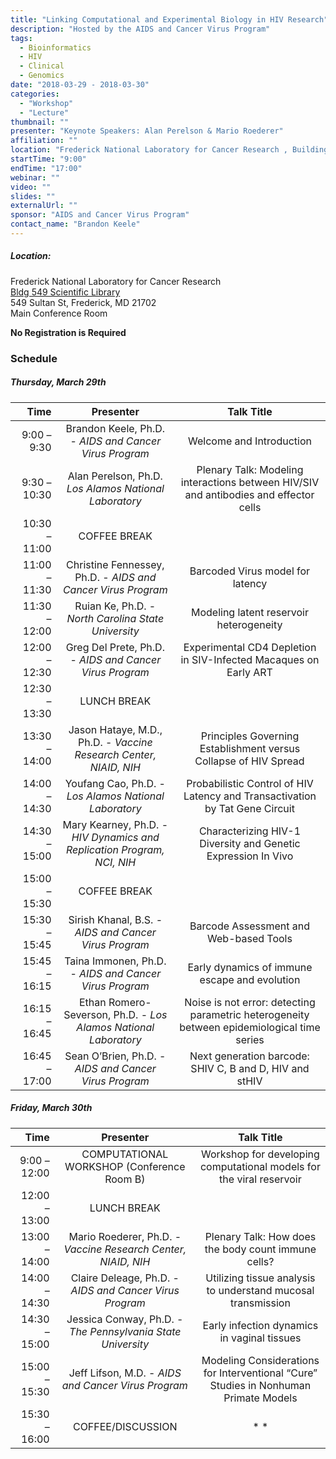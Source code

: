 ```yaml
---
title: "Linking Computational and Experimental Biology in HIV Research"
description: "Hosted by the AIDS and Cancer Virus Program"
tags:
  - Bioinformatics
  - HIV
  - Clinical
  - Genomics
date: "2018-03-29 - 2018-03-30"
categories:
  - "Workshop"
  - "Lecture"
thumbnail: ""
presenter: "Keynote Speakers: Alan Perelson & Mario Roederer"
affiliation: ""
location: "Frederick National Laboratory for Cancer Research , Building 549"
startTime: "9:00"
endTime: "17:00"
webinar: ""
video: ""
slides: ""
externalUrl: ""
sponsor: "AIDS and Cancer Virus Program"
contact_name: "Brandon Keele"
---
```

##### Location:
Frederick National Laboratory for Cancer Research  
[Bldg 549 Scientific Library](https://www.google.com/maps/place/Scientific+Library/@39.437022,-77.4357876,604m/data=!3m1!1e3!4m12!1m6!3m5!1s0x0:0xa7f81f1b68d7ac7f!2sNational+Cancer+Institute+--+Frederick+Campus!8m2!3d39.43668!4d-77.434774!3m4!1s0x89c9db1bdb1c48fd:0x260ebf993c17eee1!8m2!3d39.4364027!4d-77.4326042)  
549 Sultan St, Frederick, MD 21702  
Main Conference Room

__No Registration is Required__

### Schedule
##### Thursday, March 29th

| Time | Presenter | Talk Title |
| ---: | :---: | :---: |
| 9:00 – 9:30 | Brandon Keele, Ph.D. - *AIDS and Cancer Virus Program* | Welcome and Introduction|
| 9:30 – 10:30 | Alan Perelson, Ph.D. *Los Alamos National Laboratory* | Plenary Talk: Modeling interactions between HIV/SIV and antibodies and effector cells |
| 10:30 – 11:00 | COFFEE BREAK|  |
| 11:00 – 11:30 | Christine Fennessey, Ph.D. - *AIDS and Cancer Virus Program* | Barcoded Virus model for latency |
| 11:30 – 12:00 | Ruian Ke, Ph.D. - *North Carolina State University* | Modeling latent reservoir heterogeneity |
| 12:00 – 12:30 | Greg Del Prete, Ph.D. - *AIDS and Cancer Virus Program* | Experimental CD4 Depletion in SIV-Infected Macaques on Early ART |
| 12:30 – 13:30 | LUNCH BREAK | |
| 13:30 – 14:00 | Jason Hataye, M.D., Ph.D. - *Vaccine Research Center, NIAID, NIH* | Principles Governing Establishment versus Collapse of HIV Spread |
| 14:00 – 14:30 | Youfang Cao, Ph.D. - *Los Alamos National Laboratory* |  Probabilistic Control of HIV Latency and Transactivation by Tat Gene Circuit |
| 14:30 – 15:00 | Mary Kearney, Ph.D. - *HIV Dynamics and Replication Program, NCI, NIH* | Characterizing HIV-1 Diversity and Genetic Expression In Vivo |
| 15:00 – 15:30 | COFFEE BREAK | |
| 15:30 – 15:45 | Sirish Khanal, B.S. - *AIDS and Cancer Virus Program* | Barcode Assessment and Web-based Tools |
| 15:45 – 16:15 | Taina Immonen, Ph.D. - *AIDS and Cancer Virus Program* | Early dynamics of immune escape and evolution |
| 16:15 – 16:45 | Ethan Romero-Severson, Ph.D. - *Los Alamos National Laboratory* | Noise is not error: detecting parametric heterogeneity between epidemiological time series|
| 16:45 – 17:00 | Sean O’Brien, Ph.D. - *AIDS and Cancer Virus Program* | Next generation barcode: SHIV C, B and D, HIV and stHIV |

##### Friday, March 30th
| Time | Presenter | Talk Title |
| ---: | :---: | :---: |
| 9:00 – 12:00 | COMPUTATIONAL WORKSHOP (Conference Room B) | Workshop for developing computational models for the viral reservoir |
| 12:00 – 13:00 | LUNCH BREAK | |
| 13:00 – 14:00 | Mario Roederer, Ph.D. - *Vaccine Research Center, NIAID, NIH* | Plenary Talk: How does the body count immune cells? |
| 14:00 – 14:30 | Claire Deleage, Ph.D. - *AIDS and Cancer Virus Program* | Utilizing tissue analysis to understand mucosal transmission |
| 14:30 – 15:00 | Jessica Conway, Ph.D. - *The Pennsylvania State University* | Early infection dynamics in vaginal tissues |
| 15:00 – 15:30 | Jeff Lifson, M.D. - *AIDS and Cancer Virus Program* | Modeling Considerations for Interventional “Cure” Studies in Nonhuman Primate Models |
| 15:30 – 16:00 | COFFEE/DISCUSSION | * *|
